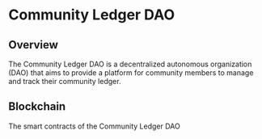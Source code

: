 # Community Ledger DAO

## Overview

The Community Ledger DAO is a decentralized autonomous organization (DAO) that aims to provide a platform for community members to manage and track their community ledger.

## Blockchain

The smart contracts of the Community Ledger DAO
